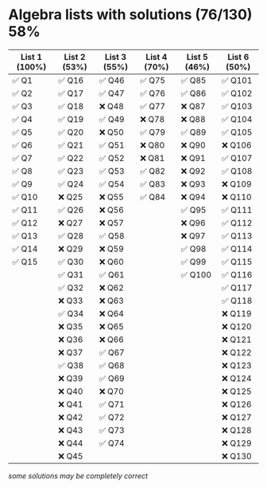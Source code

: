 # Algebra lists with solutions (76/130) 58%

| List 1 (100%) | List 2 (53%) | List 3 (55%) | List 4 (70%) | List 5 (46%) | List 6 (50%) |
|--------|--------|--------|--------|--------|--------|
| ✅ Q1  | ✅ Q16 | ✅ Q46 | ✅ Q75  | ✅ Q85  | ✅ Q101 |
| ✅ Q2  | ✅ Q17 | ✅ Q47 | ✅ Q76  | ✅ Q86  | ✅ Q102 |
| ✅ Q3  | ✅ Q18 | ❌ Q48 | ✅ Q77  | ❌ Q87  | ✅ Q103 |
| ✅ Q4  | ✅ Q19 | ✅ Q49 | ❌ Q78  | ❌ Q88  | ✅ Q104 |
| ✅ Q5  | ✅ Q20 | ❌ Q50 | ✅ Q79  | ✅ Q89  | ✅ Q105 |
| ✅ Q6  | ✅ Q21 | ✅ Q51 | ❌ Q80  | ❌ Q90  | ❌ Q106 |
| ✅ Q7  | ✅ Q22 | ✅ Q52 | ❌ Q81  | ❌ Q91  | ✅ Q107 |
| ✅ Q8  | ✅ Q23 | ✅ Q53 | ✅ Q82  | ❌ Q92  | ✅ Q108 |
| ✅ Q9  | ✅ Q24 | ✅ Q54 | ✅ Q83  | ❌ Q93  | ❌ Q109 |
| ✅ Q10 | ❌ Q25 | ❌ Q55 | ✅ Q84  | ❌ Q94  | ❌ Q110 |
| ✅ Q11 | ✅ Q26 | ❌ Q56 |        | ✅ Q95  | ✅ Q111 |
| ✅ Q12 | ❌ Q27 | ❌ Q57 |        | ❌ Q96  | ✅ Q112 |
| ✅ Q13 | ✅ Q28 | ✅ Q58 |        | ❌ Q97  | ✅ Q113 |
| ✅ Q14 | ❌ Q29 | ❌ Q59 |        | ✅ Q98  | ✅ Q114 |
| ✅ Q15 | ✅ Q30 | ❌ Q60 |        | ✅ Q99  | ✅ Q115 |
|        | ✅ Q31 | ✅ Q61 |        | ✅ Q100 | ✅ Q116 |
|        | ✅ Q32 | ❌ Q62 |        |        | ✅ Q117 |
|        | ❌ Q33 | ❌ Q63 |        |        | ✅ Q118 |
|        | ✅ Q34 | ❌ Q64 |        |        | ❌ Q119 |
|        | ❌ Q35 | ❌ Q65 |        |        | ❌ Q120 |
|        | ❌ Q36 | ❌ Q66 |        |        | ❌ Q121 |
|        | ❌ Q37 | ✅ Q67 |        |        | ❌ Q122 |
|        | ✅ Q38 | ✅ Q68 |        |        | ❌ Q123 |
|        | ❌ Q39 | ✅ Q69 |        |        | ❌ Q124 |
|        | ❌ Q40 | ❌ Q70 |        |        | ❌ Q125 |
|        | ❌ Q41 | ✅ Q71 |        |        | ❌ Q126 |
|        | ❌ Q42 | ✅ Q72 |        |        | ❌ Q127 |
|        | ❌ Q43 | ✅ Q73 |        |        | ❌ Q128 |
|        | ❌ Q44 | ✅ Q74 |        |        | ❌ Q129 |
|        | ❌ Q45 |        |        |        | ❌ Q130 |

_some solutions may be completely correct_
